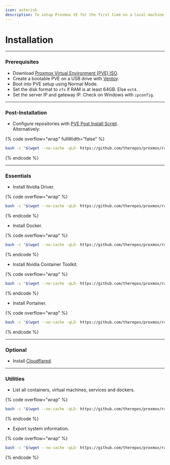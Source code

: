 ```yaml
---
icon: asterisk
description: To setup Proxmox VE for the first time on a local machine.
---
```


# Installation

***

### Prerequisites

* Download [Proxmox Virtual Environment (PVE) ISO](https://www.proxmox.com/en/downloads).
* Create a bootable PVE on a USB drive with [Ventoy](https://www.ventoy.net/en/download.html).
* Boot into PVE setup using Normal Mode.
* Set the disk format to `zfs` if RAM is at least 64GB.  Else `ext4`.
* Set the server IP and gateway IP. Check on Windows with `ipconfig`.



***

### Post-Installation

* Configure repositories with [PVE Post Install Script](https://tteck.github.io/Proxmox/#proxmox-ve-post-install). \
  Alternatively:

{% code overflow="wrap" fullWidth="false" %}
```bash
bash -c "$(wget --no-cache -qLO- https://github.com/therepos/proxmox/raw/main/installers/install-postpve.sh)"
```
{% endcode %}



***

### Essentials

* Install Nvidia Driver.

{% code overflow="wrap" %}
```bash
bash -c "$(wget --no-cache -qLO- https://github.com/therepos/proxmox/raw/main/installers/install-nvidiadriver.sh)"
```
{% endcode %}

* Install Docker.

{% code overflow="wrap" %}
```bash
bash -c "$(wget --no-cache -qLO- https://github.com/therepos/proxmox/raw/main/installers/install-docker.sh)"
```
{% endcode %}

* Install Nvidia Container Toolkit.

{% code overflow="wrap" %}
```bash
bash -c "$(wget --no-cache -qLO- https://github.com/therepos/proxmox/raw/main/installers/install-nvidiact.sh)"
```
{% endcode %}

* Install Portainer.

{% code overflow="wrap" %}
```bash
bash -c "$(wget --no-cache -qLO- https://github.com/therepos/proxmox/raw/main/installers/install-portainer.sh)"
```
{% endcode %}



***

### Optional

* Install [Cloudflared](https://tteck.github.io/Proxmox/#cloudflared-lxc).



***

### Utilities

* List all containers, virtual machines, services and dockers.

{% code overflow="wrap" %}
```bash
bash -c "$(wget --no-cache -qLO- https://github.com/therepos/proxmox/raw/main/util/list-ct.sh)"
```
{% endcode %}

* Export system information.

{% code overflow="wrap" %}
```bash
bash -c "$(wget --no-cache -qLO- https://github.com/therepos/proxmox/raw/main/util/get-sysinfo.sh)"
```
{% endcode %}
